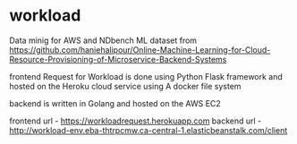 # workload

Data minig for AWS and NDbench ML dataset from https://github.com/haniehalipour/Online-Machine-Learning-for-Cloud-Resource-Provisioning-of-Microservice-Backend-Systems

frontend Request for Workload is done using Python Flask framework and hosted on the Heroku cloud service using A docker file system

backend is written in Golang and hosted on the AWS EC2 

frontend url - https://workloadrequest.herokuapp.com
backend url - http://workload-env.eba-thtrpcmw.ca-central-1.elasticbeanstalk.com/client
